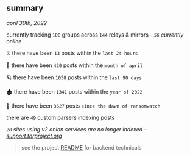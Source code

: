 
## summary
_april 30th, 2022_

currently tracking `100` groups across `144` relays & mirrors - _`56` currently online_

⏲ there have been `13` posts within the `last 24 hours`

🦈 there have been `420` posts within the `month of april`

🪐 there have been `1058` posts within the `last 90 days`

🏚 there have been `1341` posts within the `year of 2022`

🦕 there have been `3627` posts `since the dawn of ransomwatch`

there are `49` custom parsers indexing posts

_`20` sites using v2 onion services are no longer indexed - [support.torproject.org](https://support.torproject.org/onionservices/v2-deprecation/)_

> see the project [README](https://github.com/thetanz/ransomwatch#ransomwatch--) for backend technicals
